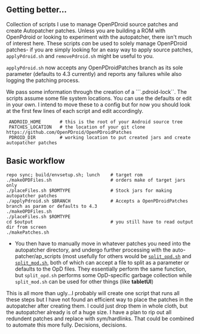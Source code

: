 Getting better...
---------------------------

Collection of scripts I use to manage OpenPDroid source patches and create Autopatcher patches. Unless you are building a ROM with OpenPdroid or looking to experiment with the autopatcher, there isn't much of interest here. These scripts _can_ be used to solely manage OpenPDroid patches- if you are simply looking for an easy way to apply source patches, ```applyPdroid.sh``` and ```removePdroid.sh``` might be useful to you.

```applyPdroid.sh``` now accepts any OpenPDroidPatches branch as its sole parameter (defaults to 4.3 currently) and reports any failures while also logging the patching process.

We pass some information through the creation of a ```.pdroid-lock``. The scripts assume some file system locations. You can use the defaults or edit in your own. I intend to move these to a config but for now you should look at the first few lines of each script and edit accordingly.


     ANDROID_HOME       # this is the root of your Android source tree
     PATCHES_LOCATION   # the location of your git clone https://github.com/OpenPDroid/OpenPDroidPatches
     PDROID_DIR         # working location to put created jars and create autopatcher patches

Basic workflow
----------------------------------------

    repo sync; build/envsetup.sh; lunch    # target rom
    ./makeOPDFiles.sh                      # orders make of target jars only
    ./placeFiles.sh $ROMTYPE               # Stock jars for making autopatcher patches
    ./applyPdroid.sh $BRANCH               # Accepts a OpenPDroidPatches branch as param or defaults to 4.3
    ./makeOPDFiles.sh
    ./placeFiles.sh $ROMTYPE
    cd $output                             # you still have to read output dir from screen
    ./makePatches.sh

* You then have to manually move in whatever patches you need into the autopatcher directory, and undergo further processing with the auto-patcher/ap_scripts (most usefully for others would be [```split_opd.sh```](https://github.com/mateor/auto-patcher/blob/master/ap_scripts/split_opd.sh) and [```split_mod.sh```](https://github.com/mateor/auto-patcher/blob/master/ap_scripts/split_mod.sh), both of which can accept a file to split as a parameter or defaults to the OpD files. They essentially perform the same function, but ```split_opd.sh``` performs some OpD-specific garbage collection while ```split_mod.sh``` can be used for other things (like __tabletUI__)




This is all more than ugly...I probably will create one script that runs all these steps but I have not found an efficient way to place the patches in the autopatcher after creating them. I could just drop them in whole cloth, but the autopatcher already is of a huge size. I have a plan to rip out all redundent patches and replace with sym/hardlinks. That could be combined to automate this more fully. Decisions, decisions.
